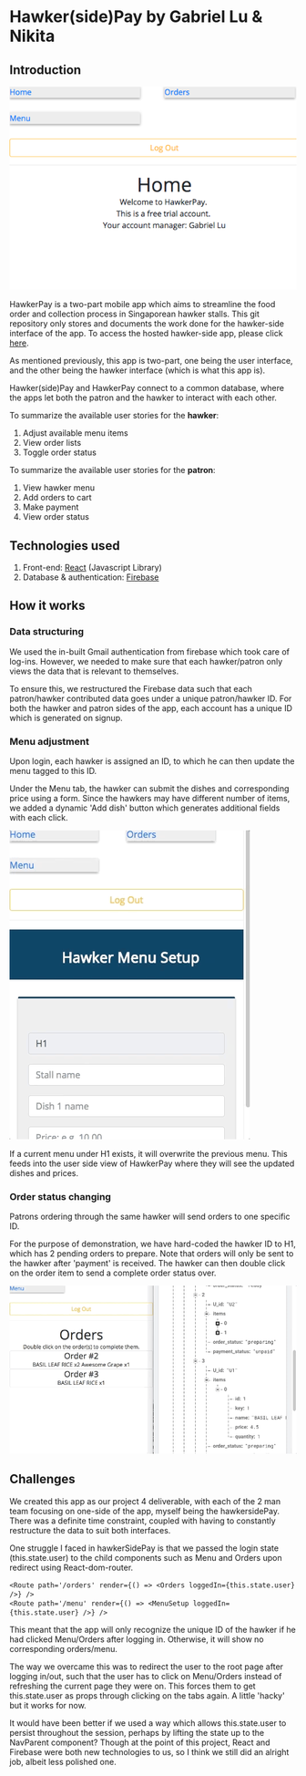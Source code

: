 # Hawker(side)Pay by Gabriel Lu & Nikita


Introduction
------
![hawkersidePay landing page](/public/landing_page_screenshot.png)

HawkerPay is a two-part mobile app which aims to streamline the food order and collection process in Singaporean hawker stalls. This git repository only stores and documents the work done for the hawker-side interface of the app. To access the hosted hawker-side app, please click [here](https://hawkersidepay.herokuapp.com/).

As mentioned previously, this app is two-part, one being the user interface, and the other being the hawker interface (which is what this app is).

Hawker(side)Pay and HawkerPay connect to a common database, where the apps let both the patron and the hawker to interact with each other.

To summarize the available user stories for the **hawker**:
1. Adjust available menu items
2. View order lists
3. Toggle order status

To summarize the available user stories for the **patron**:
1. View hawker menu
2. Add orders to cart
3. Make payment
4. View order status

Technologies used
------
1. Front-end: [React](https://reactjs.org/) (Javascript Library)
2. Database & authentication: [Firebase](https://firebase.google.com/)

How it works
------
### Data structuring
We used the in-built Gmail authentication from firebase which took care of log-ins. However, we needed to make sure that each hawker/patron only views the data that is relevant to themselves.

To ensure this, we restructured the Firebase data such that each patron/hawker contributed data goes under a unique patron/hawker ID. For both the hawker and patron sides of the app, each account has a unique ID which is generated on signup.

### Menu adjustment
Upon login, each hawker is assigned an ID, to which he can then update the menu tagged to this ID.

Under the Menu tab, the hawker can submit the dishes and corresponding price using a form. Since the hawkers may have different number of items, we added a dynamic 'Add dish' button which generates additional fields with each click.

![hawkersidePay add dish preview](/public/hawkerPay_addpreview.gif)

If a current menu under H1 exists, it will overwrite the previous menu. This feeds into the user side view of HawkerPay where they will see the updated dishes and prices.

### Order status changing
Patrons ordering through the same hawker will send orders to one specific ID.

For the purpose of demonstration, we have hard-coded the hawker ID to H1, which has 2 pending orders to prepare. Note that orders will only be sent to the hawker after 'payment' is received. The hawker can then double click on the order item to send a complete order status over.

![hawkersidePay double click preview](/public/hawkerPay_clickpreview.gif)

Challenges
------
We created this app as our project 4 deliverable, with each of the 2 man team focusing on one-side of the app, myself being the hawkersidePay. There was a definite time constraint, coupled with having to constantly restructure the data to suit both interfaces.

One struggle I faced in hawkerSidePay is that we passed the login state (this.state.user) to the child components such as Menu and Orders upon redirect using React-dom-router.
```
<Route path='/orders' render={() => <Orders loggedIn={this.state.user} />} />
<Route path='/menu' render={() => <MenuSetup loggedIn={this.state.user} />} />
```

 This meant that the app will only recognize the unique ID of the hawker if he had clicked Menu/Orders after logging in. Otherwise, it will show no corresponding orders/menu.

 The way we overcame this was to redirect the user to the root page after logging in/out, such that the user has to click on Menu/Orders instead of refreshing the current page they were on. This forces them to get this.state.user as props through clicking on the tabs again. A little 'hacky' but it works for now.

 It would have been better if we used a way which allows this.state.user to persist throughout the session, perhaps by lifting the state up to the NavParent component? Though at the point of this project, React and Firebase were both new technologies to us, so I think we still did an alright job, albeit less polished one.

